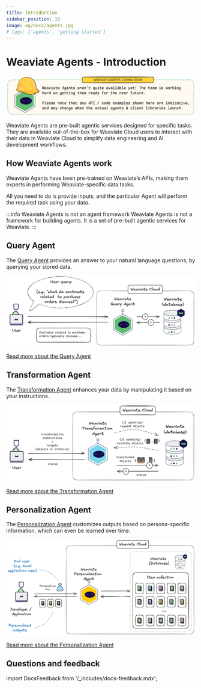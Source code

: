 ```yaml
---
title: Introduction
sidebar_position: 10
image: og/docs/agents.jpg
# tags: ['agents', 'getting started']
---
```


# Weaviate Agents - Introduction

![Weaviate Agents - Coming soon](./_includes/agents_coming_soon.png "Weaviate Agents - Coming soon. Weaviate agents are not quite available yet. Please note that the API / code examples shown here are indicative, and may change when the agents / client libraries launch.")

Weaviate Agents are pre-built agentic services designed for specific tasks. They are available out-of-the-box for Weaviate Cloud users to interact with their data in Weaviate Cloud to simplify data engineering and AI development workflows.

## How Weaviate Agents work

Weaviate Agents have been pre-trained on Weaviate’s APIs, making them experts in performing Weaviate-specific data tasks.

All you need to do is provide inputs, and the particular Agent will perform the required task using your data.

:::info Weaviate Agents is not an agent framework
Weaviate Agents is not a framework for building agents. It is a set of pre-built agentic services for Weaviate.
:::

## Query Agent

The [Query Agent](./query.md) provides an answer to your natural language questions, by querying your stored data.

[![Click to read more about the Query Agent](./_includes/query_agent_usage.png "Click to read more about the Query Agent")](./query.md)

[Read more about the Query Agent](./query.md)

## Transformation Agent

The [Transformation Agent](./transformation.md) enhances your data by manipulating it based on your instructions.

[![Click to read more about the Transformation Agent](./_includes/transformation_agent_overview.png "Click to read more about the Transformation Agent")](./transformation.md)

[Read more about the Transformation Agent](./transformation.md)

## Personalization Agent

The [Personalization Agent](./personalization.md) customizes outputs based on persona-specific information, which can even be learned over time.

[![Click to read more about the Personalization Agent](./_includes/personalization_agent_overview.png "Click to read more about the Personalization Agent")](./personalization.md)

[Read more about the Personalization Agent](./personalization.md)

## Questions and feedback

import DocsFeedback from '/_includes/docs-feedback.mdx';

<DocsFeedback/>
